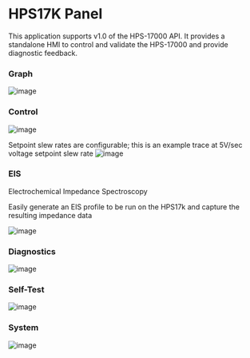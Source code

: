 # HPS17K Panel

This application supports v1.0 of the HPS-17000 API.  It provides a standalone HMI to control and validate the HPS-17000 and provide diagnostic feedback.

### Graph
![image](https://github.com/user-attachments/assets/7f9362af-7f20-4bbb-9361-79b1057060b6)


### Control
![image](https://github.com/user-attachments/assets/c08ff65a-cfc7-46f5-a6b0-ce8d3934fc2d)

Setpoint slew rates are configurable; this is an example trace at 5V/sec voltage setpoint slew rate
![image](https://github.com/user-attachments/assets/9ef24501-0234-4a7e-a4c9-2907263a00f7)


### EIS

Electrochemical Impedance Spectroscopy 

Easily generate an EIS profile to be run on the HPS17k and capture the resulting impedance data

![image](https://github.com/user-attachments/assets/e18d0eff-c255-45d4-ba59-cb96febc4344)


### Diagnostics
![image](https://github.com/user-attachments/assets/1941f370-c5b4-4176-b8bf-e92551c73744)


### Self-Test
![image](https://github.com/user-attachments/assets/98ba72c1-e385-432f-be7f-7522e7b790b8)


### System
![image](https://github.com/user-attachments/assets/09f3bc2b-0cfb-497a-ae44-8563fc07e2cb)

